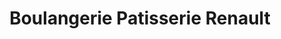 ---
title: "Boulangerie Patisserie Renault"
url: /mayenne/boulangerie-patisserie-renault/
shop: boulangerie
---